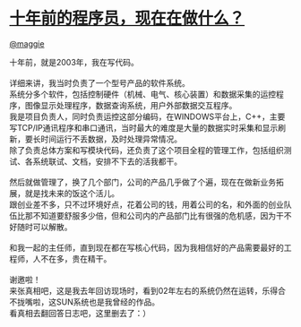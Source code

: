 
#  [十年前的程序员，现在在做什么？](https://zhihu.com/questions/21138550)



[@maggie](https://zhihu.com/people/f5cb85b181cf109d2d9c1680de8f3243)

十年前，就是2003年，我在写代码。<br><br>详细来讲，我当时负责了一个型号产品的软件系统。<br>系统分多个软件，包括控制硬件（机械、电气、核心装置）和数据采集的运控程序，图像显示处理程序，数据查询系统，用户外部数据交互程序。<br>我是项目负责人，同时负责运控这部分编码，在WINDOWS平台上，C++，主要写TCP/IP通讯程序和串口通讯，当时最大的难度是大量的数据实时采集和显示刷新，要长时间运行不丢数据，及时处理异常情况。<br>除了负责总体方案和写模块代码，还负责了这个项目全程的管理工作，包括组织测试、各系统联试、文档，安排不下去的活我都干。<br><br>然后就做管理了，换了几个部门，公司的产品几乎做了个遍，现在在做新业务拓展，就是找未来的饭这个活儿。<br>跟创业差不多，只不过环境好点，花着公司的钱，用着公司的名，和外面的创业队伍比那不知道要舒服多少倍，但和公司内的产品部门比有很强的危机感，因为干不好随时可以解散。<br><br>和我一起的主任师，直到现在都在写核心代码，因为我相信好的产品需要最好的工程师，人不在多，贵在精干。<br><br>谢邀啦！<br>来张真相吧，这是我去年回访现场时，看到02年左右的系统仍然在运转，乐得合不拢嘴啦，这SUN系统也是我曾经的作品。<br>看真相去翻回答日志吧，这里删去了：）